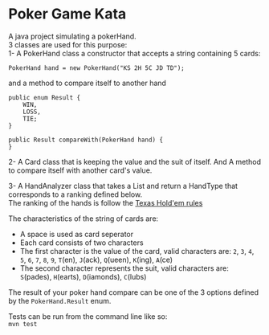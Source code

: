 # Poker Game Kata

A java project simulating a pokerHand.  
3 classes are used for this purpose:  
1- A PokerHand class a constructor that accepts a string containing 5 cards:   
```
PokerHand hand = new PokerHand("KS 2H 5C JD TD");
```
  
and a method to compare itself to another hand

```
public enum Result {
	WIN,
	LOSS,
	TIE;
}
	
public Result compareWith(PokerHand hand) {
}
```

2- A Card class that is keeping the value and the suit of itself. And A method to compare itself with another card's value.

3- A HandAnalyzer class that takes a List<Card> and return a HandType that corresponds to a ranking defined below.  
The ranking of the hands is follow the [Texas Hold'em rules](http://freepokerhoney.com/website_images/8245/poker-strategy/poker-hand-rankings.png)  

The characteristics of the string of cards are:
*   A space is used as card seperator
*   Each card consists of two characters
*   The first character is the value of the card, valid characters are: `2`, `3`, `4`, `5`, `6`, `7`, `8`, `9`, `T`(en), `J`(ack), `Q`(ueen), `K`(ing), `A`(ce)
*   The second character represents the suit, valid characters are: `S`(pades), `H`(earts), `D`(iamonds), `C`(lubs)

The result of your poker hand compare can be one of the 3 options defined by the `PokerHand.Result` enum.

  
Tests can be run from the command line like so:  
`mvn test`


